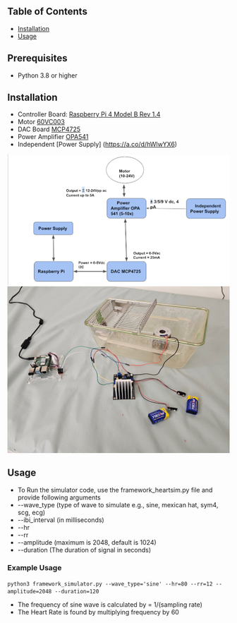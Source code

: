 ## Table of Contents
- [Installation](#installation)
- [Usage](#usage)

## Prerequisites
- Python 3.8 or higher

## Installation
- Controller Board: [Raspberry Pi 4 Model B Rev 1.4](https://www.raspberrypi.com/products/raspberry-pi-4-model-b/)
- Motor [60VC003](https://www.smoothmotor.com/video/products-detail-3207327)
- DAC Board [MCP4725](https://www.microchip.com/en-us/product/mcp4725)
- Power Amplifier [OPA541](https://www.ti.com/lit/ds/symlink/opa541.pdf?ts=1736251871643&ref_url=https%253A%252F%252Fwww.mouser.cn%252F)
- Independent [Power Supply] (https://a.co/d/hWlwYX6) 

![Flow Chart](arch.png)
![Installation](pic.jpg)

## Usage

- To Run the simulator code, use the framework_heartsim.py file and provide following arguments
- --wave_type (type of wave to simulate e.g., sine, mexican hat, sym4, scg, ecg)
- --ibi_interval (in milliseconds)
- --hr
- --rr
- --amplitude (maximum is 2048, default is 1024)
- --duration (The duration of signal in seconds)

### Example Usage
`
python3 framework_simulator.py --wave_type='sine' --hr=80 --rr=12 --amplitude=2048 --duration=120
`

- The frequency of sine wave  is calculated by = 1/(sampling rate)
- The Heart Rate is found by multiplying frequency by 60 

